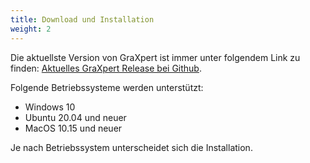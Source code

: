 ```yaml
---
title: Download und Installation
weight: 2
---
```


Die aktuellste Version von GraXpert ist immer unter folgendem Link zu finden: [Aktuelles GraXpert Release bei Github](https://github.com/Steffenhir/GraXpert/releases/latest).

Folgende Betriebssysteme werden unterstützt:
* Windows 10
* Ubuntu 20.04 und neuer
* MacOS 10.15 und neuer

Je nach Betriebssystem unterscheidet sich die Installation.